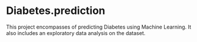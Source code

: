 # Diabetes.prediction
This project encompasses of predicting Diabetes using Machine Learning. It also includes an exploratory data analysis on the dataset. 
